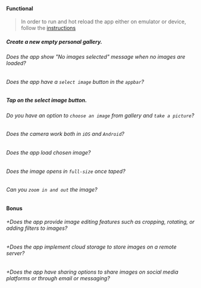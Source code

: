 #### Functional

> In order to run and hot reload the app either on emulator or device, follow the [instructions](https://docs.flutter.dev/get-started/test-drive?tab=androidstudio#run-the-app)

##### Create a new empty personal gallery.

###### Does the app show "No images selected" message when no images are loaded?

###### Does the app have a `select image` button in the `appbar`?

##### Tap on the select image button.

###### Do you have an option to `choose an image` from gallery and `take a picture`?

###### Does the camera work both in `iOS` and `Android`?

###### Does the app load chosen image?

###### Does the image opens in `full-size` once taped?

###### Can you `zoom in and out` the image?

#### Bonus

###### +Does the app provide image editing features such as cropping, rotating, or adding filters to images?

###### +Does the app implement cloud storage to store images on a remote server?

###### +Does the app have sharing options to share images on social media platforms or through email or messaging?

